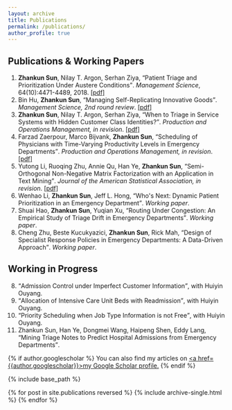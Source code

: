 ```yaml
---
layout: archive
title: Publications
permalink: /publications/
author_profile: true
---
```


## Publications & Working Papers

1. **Zhankun Sun**, Nilay T. Argon, Serhan Ziya, <q>Patient Triage and Prioritization Under Austere Conditions</q>. _Management Science_, 64(10):4471-4489, 2018. [\[pdf\]](http://zhanksun.github.io/files/Sun-Argon-Ziya_Final.pdf)
2. Bin Hu, **Zhankun Sun**, <q>Managing Self-Replicating Innovative Goods</q>. _Management Science, 2nd round review_. [\[pdf\]](https://papers.ssrn.com/sol3/papers.cfm?abstract_id=3345311)
3. **Zhankun Sun**, Nilay T. Argon, Serhan Ziya, <q>When to Triage in Service Systems with Hidden Customer Class Identities?</q>. _Production and Operations Management, in revision_. [\[pdf\]](https://papers.ssrn.com/sol3/papers.cfm?abstract_id=3346173)
4. Farzad Zaerpour, Marco Bijvank, **Zhankun Sun**, <q>Scheduling of Physicians with Time-Varying Productivity Levels in Emergency Departments</q>. _Production and Operations Management, in revision_. [\[pdf\]](https://papers.ssrn.com/sol3/papers.cfm?abstract_id=3519625)
5. Yutong Li, Ruoqing Zhu, Annie Qu, Han Ye, **Zhankun Sun**, <q>Semi-Orthogonal Non-Negative Matrix Factorization with an Application in Text Mining</q>. _Journal of the American Statistical Association, in revision_. [\[pdf\]](https://www.researchgate.net/profile/Jack_Yutong_Li/publication/325008975_Semi-Orthogonal_Non-Negative_Matrix_Factorization_with_an_Application_in_Text_Mining/links/5d1274f7458515c11cf88761/Semi-Orthogonal-Non-Negative-Matrix-Factorization-with-an-Application-in-Text-Mining.pdf)
6. Wenhao Li, **Zhankun Sun**, Jeff L. Hong, <q>Who's Next: Dynamic Patient Prioritization in an Emergency Department</q>. <var>Working paper</var>.
7. Shuai Hao, **Zhankun Sun**, Yuqian Xu, <q>Routing Under Congestion: An Empirical Study of Triage Drift in Emergency Departments</q>. _Working paper_.
8. Cheng Zhu, Beste Kucukyazici, **Zhankun Sun**,  Rick Mah, <q>Design of Specialist Response Policies in Emergency Departments: A Data-Driven Approach</q>. _Working paper_.


## Working in Progress

8. <q>Admission Control under Imperfect Customer Information</q>, with Huiyin Ouyang.
9. <q>Allocation of Intensive Care Unit Beds with Readmission</q>, with Huiyin Ouyang.
10. <q>Priority Scheduling when Job Type Information is not Free</q>, with Huiyin Ouyang.
11. Zhankun Sun, Han Ye, Dongmei Wang, Haipeng Shen, Eddy Lang, <q>Mining Triage Notes to Predict Hospital Admissions from Emergency Departments</q>.

{% if author.googlescholar %}
  You can also find my articles on <u><a href=</q>{{author.googlescholar}}</q>>my Google Scholar profile</a>.</u>
{% endif %}

{% include base_path %}

{% for post in site.publications reversed %}
  {% include archive-single.html %}
{% endfor %}
